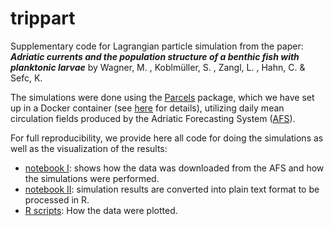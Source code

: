 # trippart

Supplementary code for Lagrangian particle simulation from the paper: ___Adriatic currents and the population structure of a benthic fish with planktonic larvae___ by Wagner, M. , Koblmüller, S. , Zangl, L. , Hahn, C. & Sefc, K.

The simulations were done using the [Parcels](http://oceanparcels.org/) package, which we have set up in a Docker container (see [here](https://github.com/chrishah/parcels-jupyter-notebook-docker) for details), utilizing daily mean circulation fields produced by the Adriatic Forecasting System ([AFS](http://oceanlab.cmcc.it/afs/)). 

For full reproducibility, we provide here all code for doing the simulations as well as the visualization of the results:
 - [notebook I](https://github.com/chrishah/trippart/code/simulations/simu.ipynb): shows how the data was downloaded from the AFS and how the simulations were performed.
 - [notebook II](https://github.com/chrishah/trippart/code/simulations/extract_data.ipynb): simulation results are converted into plain text format to be processed in R.
 - [R scripts](https://github.com/chrishah/trippart/code/visualization/): How the data were plotted.


